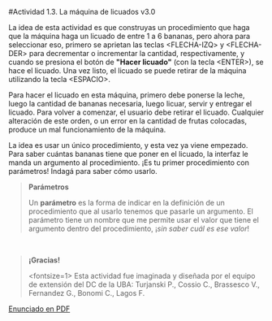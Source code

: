 #Actividad 1.3. La máquina de licuados v3.0

La idea de esta actividad es que construyas un procedimiento que haga que la máquina haga un licuado
de entre 1 a 6 bananas, pero ahora para seleccionar eso, primero se aprietan las teclas <FLECHA-IZQ\> y 
<FLECHA-DER\> para decrementar o incrementar la cantidad, respectivamente, y cuando se presiona el 
botón de **"Hacer licuado"** (con la tecla <ENTER\>), se hace el licuado. 
Una vez listo, el licuado se puede retirar de la máquina utilizando la tecla <ESPACIO\>.

Para hacer el licuado en esta máquina, primero debe ponerse la leche, luego la cantidad de bananas necesaria, luego licuar, servir y entregar el licuado.
Para volver a comenzar, el usuario debe retirar el licuado.
Cualquier alteración de este orden, o un error en la cantidad de frutas colocadas, produce un mal funcionamiento 
de la máquina.

La idea es usar un único procedimiento, y esta vez ya viene empezado. 
Para saber cuántas bananas tiene que poner en el licuado, la interfaz le manda un argumento al
procedimiento.
¡Es tu primer procedimiento con parámetros!
Indagá para saber cómo usarlo.

> **Parámetros**
>
> Un **parámetro** es la forma de indicar en la definición de un procedimiento que al usarlo
> tenemos que pasarle un argumento.
> El parámetro tiene un nombre que me permite usar el valor que tiene el argumento dentro del
> procedimiento, ¡_sin saber cuál es ese valor_!

&nbsp;

> **¡Gracias!**
>
> <fontsize=1>
> Esta actividad fue imaginada y diseñada por el equipo de extensión del DC de la UBA: 
> Turjanski P., Cossio C., Brassesco V.,  Fernandez G., Bonomi C., Lagos F.
> </fontsize>


[Enunciado en PDF][PDF]

[PDF]: 
https://raw.githubusercontent.com/gobstones/laprogramacionysudidactica2/master/Proyectos/2.Par%C3%A1metros%20y%20Entrada-Salida/1.3.La%20m%C3%A1quina%20de%20licuados%20v3.0/assets/resources/description.pdf "Enunciado de 'La máquina de licuados v3.0' en PDF"